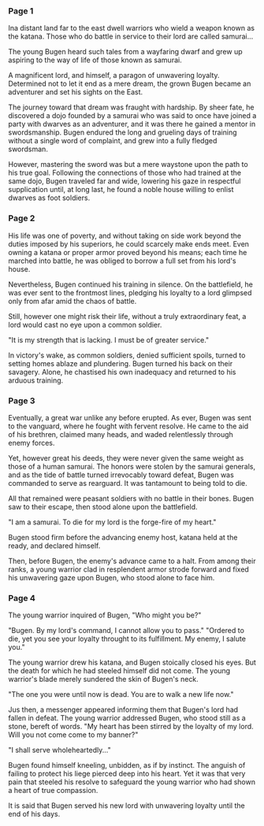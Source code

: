 ### Page 1
Ina distant land far to the east dwell warriors who wield a weapon known as the katana. Those who do battle in service to their lord are called samurai...

The young Bugen heard such tales from a wayfaring dwarf and grew up aspiring to the way of life of those known as samurai.

A magnificent lord, and himself, a paragon of unwavering loyalty. Determined not to let it end as a mere dream, the grown Bugen became an adventurer and set his sights on the East.

The journey toward that dream was fraught with hardship. By sheer fate, he discovered a dojo founded by a samurai who was said to once have joined a party with dwarves as an adventurer, and it was there he gained a mentor in swordsmanship. Bugen endured the long and grueling days of training without a single word of complaint, and grew into a fully fledged swordsman.

However, mastering the sword was but a mere waystone upon the path to his true goal. Following the connections of those who had trained at the same dojo, Bugen traveled far and wide, lowering his gaze in respectful supplication until, at long last, he found a noble house willing to enlist dwarves as foot soldiers.

### Page 2

His life was one of poverty, and without taking on side work beyond the duties imposed by his superiors, he could scarcely make ends meet. Even owning a katana or proper armor proved beyond his means; each time he marched into battle, he was obliged to borrow a full set from his lord's house.

Nevertheless, Bugen continued his training in silence. On the battlefield, he was ever sent to the frontmost lines, pledging his loyalty to a lord glimpsed only from afar amid the chaos of battle.

Still, however one might risk their life, without a truly extraordinary feat, a lord would cast no eye upon a common soldier.

"It is my strength that is lacking. I must be of greater service."

In victory's wake, as common soldiers, denied sufficient spoils, turned to setting homes ablaze and plundering. Bugen turned his back on their savagery. Alone, he chastised his own inadequacy and returned to his arduous training.

### Page 3

Eventually, a great war unlike any before erupted. As ever, Bugen was sent to the vanguard, where he fought with fervent resolve. He came to the aid of his brethren, claimed many heads, and waded relentlessly through enemy forces.

Yet, however great his deeds, they were never given the same weight as those of a human samurai. The honors were stolen by the samurai generals, and as the tide of battle turned irrevocably toward defeat, Bugen was commanded to serve as rearguard.  It was tantamount to being told to die.

All that remained were peasant soldiers with no battle in their bones. Bugen saw to their escape, then stood alone upon the battlefield.

"I am a samurai. To die for my lord is the forge-fire of my heart."

Bugen stood firm before the advancing enemy host, katana held at the ready, and declared himself.

Then, before Bugen, the enemy's advance came to a halt. From among their ranks, a young warrior clad in resplendent armor strode forward and fixed his unwavering gaze upon Bugen, who stood alone to face him.

### Page 4

The young warrior inquired of Bugen, "Who might you be?"

"Bugen. By my lord's command, I cannot allow you to pass."  "Ordered to die, yet you see your loyalty throught to its fulfillment.  My enemy, I salute you."

The young warrior drew his katana, and Bugen stoically closed his eyes.  But the death for which he had steeled himself did not come.  The young warrior's blade merely sundered the skin of Bugen's neck.

"The one you were until now is dead.  You are to walk a new life now."

Jus then, a messenger appeared informing them that Bugen's lord had fallen in defeat.  The young warrior addressed Bugen, who stood still as a stone, bereft of words. "My heart has been stirred by the loyalty of my lord.  Will you not come come to my banner?"

"I shall serve wholeheartedly..."

Bugen found himself kneeling, unbidden, as if by instinct. The anguish of failing to protect his liege pierced deep into his heart.  Yet it was that very pain that steeled his resolve to safeguard the young warrior who had shown a heart of true compassion.

It is said that Bugen served his new lord with unwavering loyalty until the end of his days.
